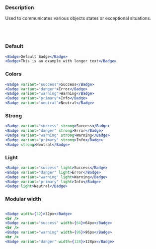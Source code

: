 ### **Description**

Used to communicates various objects states or exceptional situations.

<br />
<br />

### Default

```jsx
<Badge>Default Badge</Badge>
<Badge>This is an example with longer text</Badge>
```

### Colors

```jsx
<Badge variant="success">Success</Badge>
<Badge variant="danger">Error</Badge>
<Badge variant="warning">Warning</Badge>
<Badge variant="primary">Info</Badge>
<Badge variant="neutral">Neutral</Badge>
```

### Strong

```jsx
<Badge variant="success" strong>Success</Badge>
<Badge variant="danger" strong>Error</Badge>
<Badge variant="warning" strong>Warning</Badge>
<Badge variant="primary" strong>Info</Badge>
<Badge strong>Neutral</Badge>
```

### Light

```jsx
<Badge variant="success" light>Success</Badge>
<Badge variant="danger" light>Error</Badge>
<Badge variant="warning" light>Warning</Badge>
<Badge variant="primary" light>Info</Badge>
<Badge light>Neutral</Badge>
```

### Modular width

```jsx

<Badge width={32}>32px</Badge>
<br />
<Badge variant="success" width={64}>64px</Badge>
<br />
<Badge variant="warning" width={96}>96px</Badge>
<br />
<Badge variant="danger" width={128}>128px</Badge>
```
